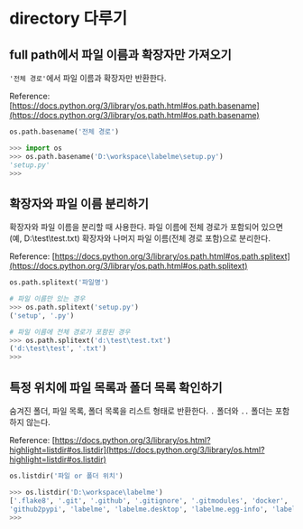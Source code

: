 # directory 다루기

## full path에서 파일 이름과 확장자만 가져오기

`'전체 경로'`에서 파일 이름과 확장자만 반환한다.

Reference: [https://docs.python.org/3/library/os.path.html#os.path.basename](https://docs.python.org/3/library/os.path.html#os.path.basename)

```python
os.path.basename('전체 경로')

>>> import os
>>> os.path.basename('D:\workspace\labelme\setup.py')
'setup.py'
>>>
```

## 확장자와 파일 이름 분리하기

확장자와 파일 이름을 분리할 때 사용한다. 파일 이름에 전체 경로가 포함되어 있으면(예, D:\test\test.txt) 확장자와 나머지 파일 이름(전체 경로 포함)으로 분리한다.

Reference: [https://docs.python.org/3/library/os.path.html#os.path.splitext](https://docs.python.org/3/library/os.path.html#os.path.splitext)

```python
os.path.splitext('파일명')

# 파일 이름만 있는 경우
>>> os.path.splitext('setup.py')
('setup', '.py')

# 파일 이름에 전체 경로가 포함된 경우
>>> os.path.splitext('d:\test\test.txt')
('d:\test\test', '.txt')
>>>
```

## 특정 위치에 파일 목록과 폴더 목록 확인하기

숨겨진 폴더, 파일 목록, 폴더 목록을 리스트 형태로 반환한다. `.` 폴더와 `..` 폴더는 포함하지 않는다.

Reference: [https://docs.python.org/3/library/os.html?highlight=listdir#os.listdir](https://docs.python.org/3/library/os.html?highlight=listdir#os.listdir)

```python
os.listdir('파일 or 폴더 위치')

>>> os.listdir('D:\workspace\labelme')
['.flake8', '.git', '.github', '.gitignore', '.gitmodules', 'docker', 'docs', 'examples', 
'github2pypi', 'labelme', 'labelme.desktop', 'labelme.egg-info', 'labelme.spec', 'LICENSE', 'MANIFEST.in', 'README.md', 'setup.py', 'tests']
>>>
```
